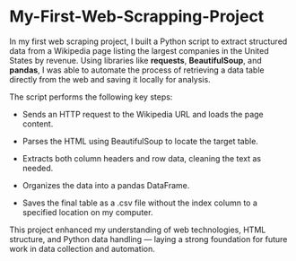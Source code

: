 # My-First-Web-Scrapping-Project
In my first web scraping project, I built a Python script to extract structured data from a Wikipedia page listing the largest companies in the United States by revenue. Using libraries like **requests**, **BeautifulSoup**, and **pandas**, I was able to automate the process of retrieving a data table directly from the web and saving it locally for analysis.

The script performs the following key steps:

*  Sends an HTTP request to the Wikipedia URL and loads the page content.

*  Parses the HTML using BeautifulSoup to locate the target table.

*  Extracts both column headers and row data, cleaning the text as needed.

*  Organizes the data into a pandas DataFrame.

*  Saves the final table as a .csv file without the index column to a specified location on my computer.

This project enhanced my understanding of web technologies, HTML structure, and Python data handling — laying a strong foundation for future work in data collection and automation.
